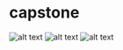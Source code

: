 # capstone
![alt text](https://github.com/jjliska/capstone/tree/main/Media/Reflections2v63.png?raw=true)
![alt text](https://github.com/jjliska/capstone/tree/main/Media/Reflections2v63_1.png?raw=true)
![alt text](https://github.com/jjliska/capstone/tree/main/Media/Reflections2v63_2.png?raw=true)
